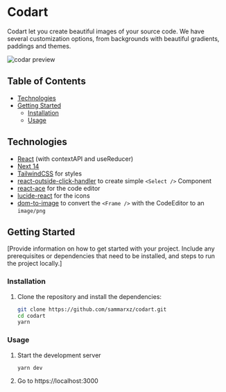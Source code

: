 # Codart

Codart let you create beautiful images of your source code. We have several customization options, from backgrounds with beautiful gradients, paddings and themes.

![codar preview](https://cdn.dribbble.com/userupload/12177433/file/original-d473f52ec6316b91935594461ade89f0.png?resize=1024x768)

## Table of Contents

- [Technologies](#technologies)
- [Getting Started](#getting-started)
  - [Installation](#installation)
  - [Usage](#usage)

## Technologies

* [React](https://react.dev/) (with contextAPI and useReducer)
* [Next 14](https://nextjs.org/)
* [TailwindCSS](https://tailwindcss.com/) for styles
* [react-outside-click-handler](https://www.npmjs.com/package/react-outside-click-handler) to create simple `<Select />` Component
* [react-ace](https://www.npmjs.com/package/react-ace) for the code editor
* [lucide-react](https://lucide.dev/icons/) for the icons
* [dom-to-image](https://github.com/tsayen/dom-to-image/blob/master/src/dom-to-image.js) to convert the `<Frame />` with the CodeEditor to an `image/png`

## Getting Started

[Provide information on how to get started with your project. Include any prerequisites or dependencies that need to be installed, and steps to run the project locally.]

### Installation

1. Clone the repository and install the dependencies:

   ```bash
   git clone https://github.com/sammarxz/codart.git
   cd codart
   yarn
   ```

### Usage

1. Start the development server

   ```bash
   yarn dev
   ```
2. Go to https://localhost:3000 
